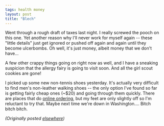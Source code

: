 ```yaml
---
tags: health money
layout: post
title: "Blech"
---
```




<p>Went through a rough draft of taxes last night. I really screwed the pooch on this one. Yet another reason why I'll never work for myself again -- these "little details" just get ignored or pushed off again and again until they become ulcerbombs. Oh well, it's just money, albeit money that we don't have...</p>

<p>A few other crappy things going on right now as well, and I have a sneaking suspicion that the allergy fairy is going to visit soon. And all the girl scout cookies are gone!</p>

<p>I picked up some new non-tennis shoes yesterday. It's actually very difficult to find men's non-leather walking shoes -- the only option I've found so far is getting fairly cheap ones (~$20) and going through them quickly. There are places that do <a href="http://www.pangeaveg.com/">online ordering</a>, but my feet are only slightly off so I'm reluctant to try that. Maybe next time we're down in Washington.... Bitch bitch bitch.</p>

<p>
<p><em>(Originally posted <a href="http://use.perl.org/~lachoy/journal/3510">elsewhere</a>)</em></p>


